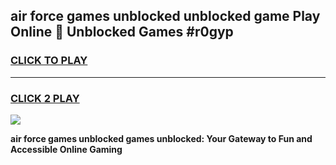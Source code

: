 
## air force games unblocked unblocked game Play Online 👋 Unblocked Games #r0gyp
<h3>
<a href="https://premium.freeplayer.one?title=air_force_games_unblocked&ref=21F">CLICK TO PLAY</a></h3>
<hr>

<h3>
<a href="https://premium.freeplayer.one?title=air_force_games_unblocked&ref=21F">CLICK 2 PLAY</a>
  
</h3>

<a href="https://premium.freeplayer.one?title=air_force_games_unblocked&ref=21F/"><img src="https://clearcache.store/games.png"></a>


**air force games unblocked games unblocked: Your Gateway to Fun and Accessible Online Gaming**

